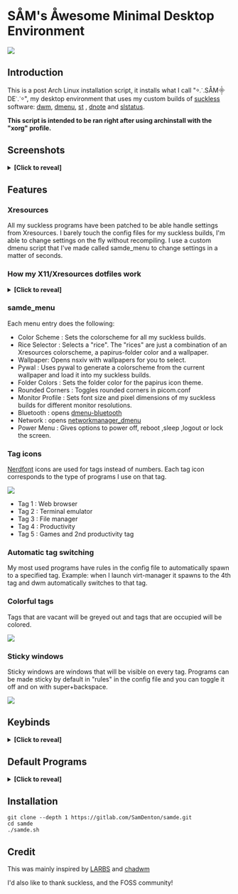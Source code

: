 # SÅM's Åwesome Minimal Desktop Environment
<img src="https://gitlab.com/SamDenton/screenshots/-/raw/master/screenshot.jpg">

## Introduction
This is a post Arch Linux installation script, it installs what I call "⸰⸫SÅM⸎DE⸪⸰", my desktop environment that uses my custom builds of [suckless](https://suckless.org/) software: [dwm](https://gitlab.com/SamDenton/dwm), [dmenu](https://gitlab.com/SamDenton/dmenu), [st](https://gitlab.com/SamDenton/st) , [dnote](https://gitlab.com/SamDenton/dnoted) and [slstatus](https://gitlab.com/SamDenton/slstatus).

**This script is intended to be ran right after using archinstall with the "xorg" profile.**

## Screenshots

<details>
<summary><b>[Click to reveal]</b></summary>

### Rices
- Luna
<img src="https://gitlab.com/SamDenton/screenshots/-/raw/master/screenshot.jpg">
- Rose
- Deus ex

**More rices and screenshots on the way**

</details>

## Features

### Xresources
All my suckless programs have been patched to be able handle settings from Xresources. I barely touch the config files for my suckless builds, I'm able to change settings on the fly without recompiling. I use a custom dmenu script that I've made called samde\_menu to change settings in a matter of seconds. 

### How my X11/Xresources dotfiles work

<details>
<summary><b>[Click to reveal]</b></summary>

I do most of my configuring in [.config/x11](https://gitlab.com/SamDenton/dots/-/blob/master/.config/x11/) and I'm gonna explain how everything is set up.

<img src="https://gitlab.com/SamDenton/screenshots/-/raw/master/x11.jpg">

The "profiles" folder contains different xresources files that contain settings for appropriate font sizes and pixel dimensions for various monitor resolutions. A profile is selected by symlinking the chosen profile to the parent directory and calling the symlink "xresources".

The "colorschemes" folder contains colorschemes in the Xresources format. Use the same process for "profiles" but call the symlink "xcolors" . You can get a bunch of Xresources colorschemes from : [this github repo](https://github.com/janoamaral/Xresources-themes) and [terminal.sexy](https://terminal.sexy)

"wall" is a symlink for the selected wallpaper. I use it to set my wallpaper in my xinitrc and use it for pywal.
</details>

### samde\_menu

Each menu entry does the following:

- Color Scheme : Sets the colorscheme for all my suckless builds.
- Rice Selector : Selects a "rice". The "rices" are just a combination of an Xresources colorscheme, a papirus-folder color and a wallpaper.
- Wallpaper: Opens nsxiv with wallpapers for you to select.
- Pywal : Uses pywal to generate a colorscheme from the current wallpaper and load it into my suckless builds. 
- Folder Colors : Sets the folder color for the papirus icon theme.
- Rounded Corners : Toggles rounded corners in picom.conf
- Monitor Profile : Sets font size and pixel dimensions of my suckless builds for different monitor resolutions.
- Bluetooth : opens [dmenu-bluetooth](https://github.com/Layerex/dmenu-bluetooth)
- Network : opens [networkmanager\_dmenu](https://github.com/firecat53/networkmanager-dmenu)
- Power Menu : Gives options to power off, reboot ,sleep ,logout or lock the screen.

### Tag icons
[Nerdfont](https://www.nerdfonts.com/) icons are used for tags instead of numbers. Each tag icon corresponds to the type of programs I use on that tag.

<img src="https://gitlab.com/SamDenton/screenshots/-/raw/master/bars/kasugano.png">

- Tag 1 : Web browser
- Tag 2 : Terminal emulator
- Tag 3 : File manager
- Tag 4 : Productivity
- Tag 5 : Games and 2nd productivity tag

### Automatic tag switching
My most used programs have rules in the config file to automatically spawn to a specified tag. Example: when I launch virt-manager it spawns to the 4th tag and dwm automatically switches to that tag.

### Colorful tags
Tags that are vacant will be greyed out and tags that are occupied will be colored.

<img src="https://gitlab.com/SamDenton/screenshots/-/raw/master/tags.gif">

### Sticky windows
Sticky windows are windows that will be visible on every tag. Programs can be made sticky by default in "rules" in the config file and you can toggle it off and on with super+backspace.

<img src="https://gitlab.com/SamDenton/screenshots/-/raw/master/sticky.gif">

## Keybinds

<details>
<summary><b>[Click to reveal]</b></summary>

Yes, these keybindings are pretty odd. I've configured it this way cause I want it to be ergonomic and I want my window manager specific keybindings and the rest of my keybindings separate. I also have a [ZSA Moonlander](https://www.zsa.io/moonlander) split keyboard which also makes the keybindings weird as well.

### Window manager keybinds

| Keybind                     | Function                                  |
|-----------------------------|-------------------------------------------|
| `super + a,s,d,f,g`         |  switch tag                               |
| `super + shift + a,s,d,f,g` |  move to tag                              |
| `super + ctrl + a,s,d,f,g`  |  toggle tag view                          |
| `super + q`                 |  exit program                             |
| `super + t`                 |  scratchpad                               |
| `super + b`                 |  toggle bar                               |
| `super + z`                 |  toggle fullscreen                        |
| `super + space`             |  toggle floating window                   |
| `super + backspace`         |  toggle sticky window                     |
| `super + tab`               |  view previous tag                        |
| `super + ;`                 |  switch master window                     |
| `super + h,l`               |  adjust window split (mfact)              |
| `super + j,k`               |  switch window focus                      |
| `super + n,m`               |  switch monitors                          |
| `super + shift + n,m`       |  move window to monitor                   |
| `super + comma,period`      |  adjust number of master windows          |
| `super + 1,2,3`             |  switch layouts (master,floating,monacle) |
| `super + 0`                 |  view all tags                            |
| `super + -,=`               |  adjust gaps                              |
| `super + shift + =`         |  sets gaps to 0                           |
| `super + shift + 0`         |  make window visible on all tags          |
| `super + F5`                |  reload Xresources colors                 |

### Sxhkd keybinds
| Keybind                       | Function                 |
|-------------------------------|--------------------------|
| `super + enter`               | st                       |
| `super + shift + enter`       | st with tmux             |
| `super + w`                   | librewolf or brave       |
| `super + e`                   | thunar                   |
| `super + shift + e`           | lf                       |
| `super + r`                   | dmenu\_run               |
| `super + shift + r`           | samde\_menu              |
| `super + y`                   | virt-manager             |
| `super + u`                   | gimp                     |
| `super + Escape`              | power menu               |
| `super + shift + q`           | xkill                    |
| `super + control + q`         | reload dwm               |
| `super + delete`              | slock                    |
| `super + o`                   | dmenu\_open              |
| `super + p`                   | reload sxhkd             |
| `super + shift + t`           | show current track       |
| `super + c`                   | picom toggle             |
| `audio {mute,lower,raise}`    | adjust volume            |
| `shift + audio {lower,raise}` | adjust mpd volume        |
| `audio {prev,play,next}`      | mpc prev,toggle,next     |
| `shift + audio {prev,next}`   | mpc seek(rewind,foward)  |
| `brightness {down,up}`        | adjust brightness        |

</details>

## Default Programs

<details>
<summary><b>[Click to reveal]</b></summary>

### My builds of suckless software 
- Window manager: [dwm](https://gitlab.com/SamDenton/dwm)
- Terminal emulator : [st](https://gitlab.com/SamDenton/st)
- Launcher/menu program : [dmenu](https://gitlab.com/SamDenton/dmenu)
- Status monitor: [slstatus](https://gitlab.com/SamDenton/slstatus)
- Notification utility : [dnote](https://gitlab.com/SamDenton/dnote)

### Other programs
- Hotkey daemon : sxhkd
- Shell: zsh
- Prompt: starship
- Editor: neovim
- Compositor: picom
- TUI file manager: lf
- GUI file manager: thunar
- Image viewer : nsxiv
- Video player : mpv
- Music player : ncmpcpp (with mpd+mpc)
- Wallpaper program: xwallpaper
- Screen locker : slock

</details>

## Installation
```
git clone --depth 1 https://gitlab.com/SamDenton/samde.git
cd samde
./samde.sh
```

## Credit
This was mainly inspired by [LARBS](https://larbs.xyz/) and [chadwm](https://github.com/siduck/chadwm)

I'd also like to thank suckless, and the FOSS community!

